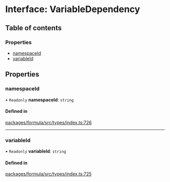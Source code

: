 # Interface: VariableDependency

## Table of contents

### Properties

- [namespaceId](VariableDependency.md#namespaceid)
- [variableId](VariableDependency.md#variableid)

## Properties

### <a id="namespaceid" name="namespaceid"></a> namespaceId

• `Readonly` **namespaceId**: `string`

#### Defined in

[packages/formula/src/types/index.ts:726](https://github.com/mashcard/mashcard/blob/main/packages/formula/src/types/index.ts#L726)

___

### <a id="variableid" name="variableid"></a> variableId

• `Readonly` **variableId**: `string`

#### Defined in

[packages/formula/src/types/index.ts:725](https://github.com/mashcard/mashcard/blob/main/packages/formula/src/types/index.ts#L725)
